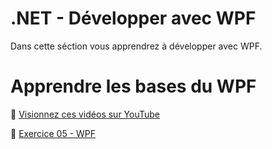 # .NET - Développer avec WPF

Dans cette séction vous apprendrez à développer avec WPF.

# Apprendre les bases du WPF
🎥 [Visionnez ces vidéos sur YouTube](https://www.youtube.com/watch?v=t9ivUosw_iI&list=PLih2KERbY1HHOOJ2C6FOrVXIwg4AZ-hk1)

📝 [Exercice 05 - WPF](https://azrunrce.github.io/Formation-.NET-Core/Ex05_WPF/Ex_WPF.html)

